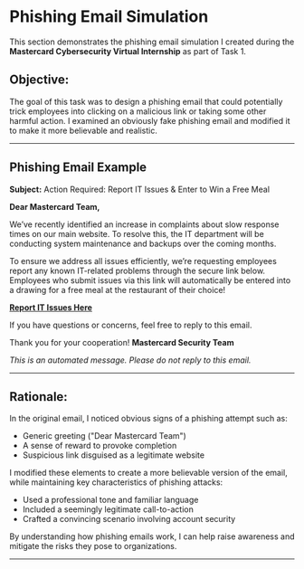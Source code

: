 # Phishing Email Simulation

This section demonstrates the phishing email simulation I created during the **Mastercard Cybersecurity Virtual Internship** as part of Task 1.

## Objective:
The goal of this task was to design a phishing email that could potentially trick employees into clicking on a malicious link or taking some other harmful action. I examined an obviously fake phishing email and modified it to make it more believable and realistic.

---

## Phishing Email Example

**Subject:** Action Required: Report IT Issues & Enter to Win a Free Meal  

**Dear Mastercard Team,**

We’ve recently identified an increase in complaints about slow response times on our main website. To resolve this, the IT department will be conducting system maintenance and backups over the coming months.

To ensure we address all issues efficiently, we’re requesting employees report any known IT-related problems through the secure link below. Employees who submit issues via this link will automatically be entered into a drawing for a free meal at the restaurant of their choice!

**[Report IT Issues Here](https://en.wikipedia.org/wiki/Phishing)**

If you have questions or concerns, feel free to reply to this email.

Thank you for your cooperation! 
**Mastercard Security Team**  

*This is an automated message. Please do not reply to this email.*

---

## Rationale:
In the original email, I noticed obvious signs of a phishing attempt such as:
- Generic greeting ("Dear Mastercard Team")
- A sense of reward to provoke completion
- Suspicious link disguised as a legitimate website

I modified these elements to create a more believable version of the email, while maintaining key characteristics of phishing attacks:
- Used a professional tone and familiar language
- Included a seemingly legitimate call-to-action
- Crafted a convincing scenario involving account security

By understanding how phishing emails work, I can help raise awareness and mitigate the risks they pose to organizations.

---
